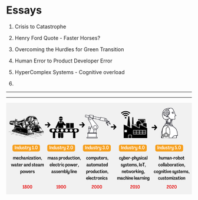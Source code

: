 
# Essays 

1. Crisis to Catastrophe
   
2. Henry Ford Quote - Faster Horses?
   
3. Overcoming the Hurdles for Green Transition
   
4. Human Error to Product Developer Error

5. HyperComplex Systems - Cognitive overload
   
6. 
---

---

![Industry 4.0](https://github.com/suryakiranmg/Electric_Drive_AND_Batteries/blob/main/Misc/IndustrialRevolution.png)
